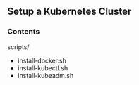 ## Setup a Kubernetes Cluster

### Contents

scripts/
- install-docker.sh
- install-kubectl.sh
- install-kubeadm.sh

